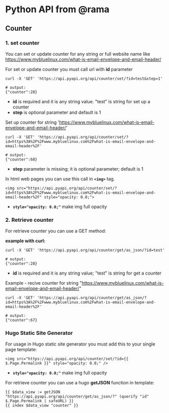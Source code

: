 # Python API from @rama

## Counter

### 1. set counter

You can set or update counter for any string or full website name like https://www.mybluelinux.com/what-is-email-envelope-and-email-header/

For set or update counter you must call url with **id** parameter

```
curl -X 'GET' 'https://api.pyapi.org/api/counter/set/?id=test&step=1'

# output:
{"counter":28}
```
* **id** is required and it is any string value. "test" is string for set up a counter
* **step** is optional parameter and default is 1


Set up counter for string 'https://www.mybluelinux.com/what-is-email-envelope-and-email-header/'

```
curl -X 'GET' 'https://api.pyapi.org/api/counter/set/?id=https%3A%2F%2Fwww.mybluelinux.com%2Fwhat-is-email-envelope-and-email-header%2F'

# output:
{"counter":68}
```
* **step** parameter is missing; it is optional parameter; default is 1

In html web pages you can use this call in **```<img>```** tag.

```
<img src="https://api.pyapi.org/api/counter/set/?id=https%3A%2F%2Fwww.mybluelinux.com%2Fwhat-is-email-envelope-and-email-header%2F" style="opacity: 0.0;">
```
* **```style="opacity: 0.0;"```** make img full opacity

### 2. Retrieve counter

For retrieve counter you can use a GET method:

**example with curl:**

```
curl -X 'GET' 'https://api.pyapi.org/api/counter/get/as_json/?id=test'

# output:
{"counter":28}
```
* **id** is required and it is any string value; "test" is string for get a counter

Example - recive counter for string "https://www.mybluelinux.com/what-is-email-envelope-and-email-header/"

```
curl -X 'GET' 'https://api.pyapi.org/api/counter/get/as_json/?id=https%3A%2F%2Fwww.mybluelinux.com%2Fwhat-is-email-envelope-and-email-header%2F'

# output:
{"counter":67}
```


### Hugo Static Site Generator

For usage in Hugo static site generator you must add this to your single page template:

```
<img src="https://api.pyapi.org/api/counter/set/?id={{ $.Page.Permalink }}" style="opacity: 0.0;" />
```
* **```style="opacity: 0.0;"```** make img full opacity

For retrieve counter you can use a hugo **getJSON** function in template:

```
{{ $data_view := getJSON "https://api.pyapi.org/api/counter/get/as_json/?" (querify "id" $.Page.Permalink | safeURL) }}
{{ index $data_view "counter" }}
```





